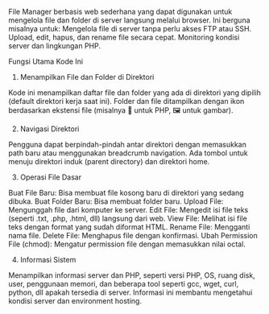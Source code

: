 File Manager berbasis web sederhana yang dapat digunakan untuk mengelola file dan folder di server langsung melalui browser. Ini berguna misalnya untuk:
Mengelola file di server tanpa perlu akses FTP atau SSH.
Upload, edit, hapus, dan rename file secara cepat.
Monitoring kondisi server dan lingkungan PHP.

Fungsi Utama Kode Ini

1.	Menampilkan File dan Folder di Direktori

Kode ini menampilkan daftar file dan folder yang ada di direktori yang dipilih (default direktori kerja saat ini).
Folder dan file ditampilkan dengan ikon berdasarkan ekstensi file (misalnya 🐘 untuk PHP, 🖼 untuk gambar).

2. Navigasi Direktori

Pengguna dapat berpindah-pindah antar direktori dengan memasukkan path baru atau menggunakan breadcrumb navigation.
Ada tombol untuk menuju direktori induk (parent directory) dan direktori home.

3. Operasi File Dasar

Buat File Baru: Bisa membuat file kosong baru di direktori yang sedang dibuka.
Buat Folder Baru: Bisa membuat folder baru.
Upload File: Mengunggah file dari komputer ke server.
Edit File: Mengedit isi file teks (seperti .txt, .php, .html, dll) langsung dari web.
View File: Melihat isi file teks dengan format yang sudah diformat HTML.
Rename File: Mengganti nama file.
Delete File: Menghapus file dengan konfirmasi.
Ubah Permission File (chmod): Mengatur permission file dengan memasukkan nilai octal.

4. Informasi Sistem

Menampilkan informasi server dan PHP, seperti versi PHP, OS, ruang disk, user, penggunaan memori, dan beberapa tool seperti gcc, wget, curl, python, dll apakah tersedia di server.
Informasi ini membantu mengetahui kondisi server dan environment hosting.

